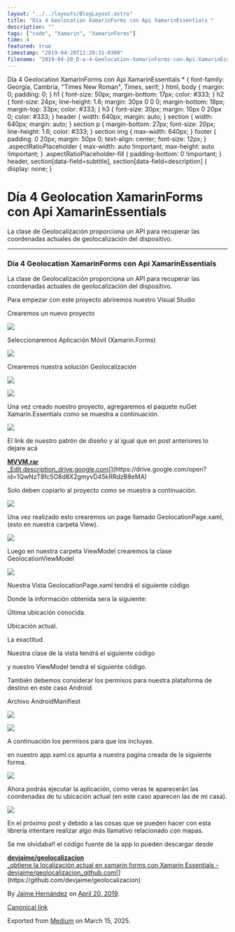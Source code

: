 ```yaml
---
layout: "../../layouts/BlogLayout.astro"
title: "Día 4 Geolocation XamarinForms con Api XamarinEssentials "
description: ""
tags: ["code", "Xamarin", "XamarinForms"]
time: 4
featured: true
timestamp: "2019-04-20T12:20:31-0300"
filename: "2019-04-20_D-a-4-Geolocation-XamarinForms-con-Api-XamarinEssentials-fe79dbb3c9e5"
---
```


Día 4 Geolocation XamarinForms con Api XamarinEssentials \* { font-family: Georgia, Cambria, "Times New Roman", Times, serif; } html, body { margin: 0; padding: 0; } h1 { font-size: 50px; margin-bottom: 17px; color: #333; } h2 { font-size: 24px; line-height: 1.6; margin: 30px 0 0 0; margin-bottom: 18px; margin-top: 33px; color: #333; } h3 { font-size: 30px; margin: 10px 0 20px 0; color: #333; } header { width: 640px; margin: auto; } section { width: 640px; margin: auto; } section p { margin-bottom: 27px; font-size: 20px; line-height: 1.6; color: #333; } section img { max-width: 640px; } footer { padding: 0 20px; margin: 50px 0; text-align: center; font-size: 12px; } .aspectRatioPlaceholder { max-width: auto !important; max-height: auto !important; } .aspectRatioPlaceholder-fill { padding-bottom: 0 !important; } header, section\[data-field=subtitle\], section\[data-field=description\] { display: none; }

Día 4 Geolocation XamarinForms con Api XamarinEssentials
========================================================

La clase de Geolocalización proporciona un API para recuperar las coordenadas actuales de geolocalización del dispositivo.

* * *

### Día 4 Geolocation XamarinForms con Api XamarinEssentials

La clase de Geolocalización proporciona un API para recuperar las coordenadas actuales de geolocalización del dispositivo.

Para empezar con este proyecto abriremos nuestro Visual Studio

Crearemos un nuevo proyecto

![](https://cdn-images-1.medium.com/max/800/1*jXlA4RMUKE2z12HPR26IWg.png)

Seleccionaremos Aplicación Móvil (Xamarin.Forms)

![](https://cdn-images-1.medium.com/max/800/1*O6mfYAuUqbLhJg9h5eb-Tw.png)

Crearemos nuestra solución Geolocalización

![](https://cdn-images-1.medium.com/max/800/1*ngxma5dj2s_7nSOZFK7RoQ.png)

![](https://cdn-images-1.medium.com/max/800/1*4f_RyNU3-qDvQj-YTwRczw.png)

Una vez creado nuestro proyecto, agregaremos el paquete nuGet Xamarin.Essentials como se muestra a continuación.

![](https://cdn-images-1.medium.com/max/800/1*AF2Klsyd5g2adCQfkJh-5g.png)

El link de nuestro patrón de diseño y al igual que en post anteriores lo dejare acá

[**MVVM.rar**  
_Edit description_drive.google.com](https://drive.google.com/open?id=1QwNzT8fc5O8d8X2gmyvD45kRRdzB8eMA "https://drive.google.com/open?id=1QwNzT8fc5O8d8X2gmyvD45kRRdzB8eMA")[](https://drive.google.com/open?id=1QwNzT8fc5O8d8X2gmyvD45kRRdzB8eMA)

Solo deben copiarlo al proyecto como se muestra a continuación.

![](https://cdn-images-1.medium.com/max/800/1*XWb_39kJfThyMgss9-mvCw.png)

Una vez realizado esto crearemos un page llamado GeolocationPage.xaml, (esto en nuestra carpeta View).

![](https://cdn-images-1.medium.com/max/800/1*CIK7QoZCE7ktsGIX4xjjZw.png)

Luego en nuestra carpeta ViewModel crearemos la clase GeolocationViewModel

![](https://cdn-images-1.medium.com/max/800/1*bdZ10oasX7J1mF-We6LhMg.png)

Nuestra Vista GeolocationPage.xaml tendrá el siguiente código

Donde la información obtenida sera la siguiente:

Última ubicación conocida.

Ubicación actual.

La exactitud

Nuestra clase de la vista tendrá el siguiente código

y nuestro ViewModel tendrá el siguiente código.

También debemos considerar los permisos para nuestra plataforma de destino en este caso Android

Archivo AndroidManifiest

![](https://cdn-images-1.medium.com/max/800/1*YaOJViOdUbnAX4tUSGfLvA.png)

![](https://cdn-images-1.medium.com/max/800/1*WRhAEb5OCgjxNEX1vrRsng.png)

A continuación los permisos para que los incluyas.

en nuestro app.xaml.cs apunta a nuestra pagina creada de la siguiente forma.

![](https://cdn-images-1.medium.com/max/800/1*3PS9TQ9QqwNAS7AQfjuW8g.png)

Ahora podrás ejecutar la aplicación, como veras te aparecerán las coordenadas de tu ubicación actual (en este caso aparecen las de mi casa).

![](https://cdn-images-1.medium.com/max/800/1*06RbuyXBzWdVkHixaE2izQ.png)

En el próximo post y debido a las cosas que se pueden hacer con esta librería intentare realizar algo más llamativo relacionado con mapas.

Se me olvidaba!! el código fuente de la app lo pueden descargar desde

[**devjaime/geolocalizacion**  
_obtiene la localización actual en xamarin forms con Xamarin Essentials - devjaime/geolocalizacion_github.com](https://github.com/devjaime/geolocalizacion "https://github.com/devjaime/geolocalizacion")[](https://github.com/devjaime/geolocalizacion)

By [Jaime Hernández](https://medium.com/@devjaime) on [April 20, 2019](https://medium.com/p/fe79dbb3c9e5).

[Canonical link](https://medium.com/@devjaime/d%C3%ADa-4-geolocation-xamarinforms-con-api-xamarinessentials-fe79dbb3c9e5)

Exported from [Medium](https://medium.com) on March 15, 2025.